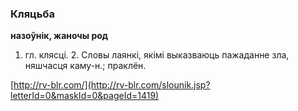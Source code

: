 ### Кляцьба
**назоўнік, жаночы род**

1. гл. клясці. 2. Словы лаянкі, якімі выказваюць пажаданне зла, няшчасця каму-н.; праклён.

<a rel="author">[http://rv-blr.com/](http://rv-blr.com/slounik.jsp?letterId=0&maskId=0&pageId=1419)</a>
